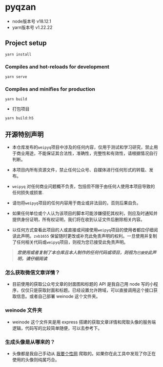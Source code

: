 # pyqzan
- node版本号 v18.12.1
- yarn版本号 v1.22.22

## Project setup
```
yarn install
```

### Compiles and hot-reloads for development
```
yarn serve
```

### Compiles and minifies for production
```
yarn build
```

- 打包项目

```
yarn build:h5
```

## 开源特别声明

- 本仓库发布的`weipyq`项目中涉及的任何内容，仅用于测试和学习研究，禁止用于商业用途，不能保证其合法性，准确性，完整性和有效性，请根据情况自行判断。

- 本项目内所有资源文件，禁止任何公众号、自媒体进行任何形式的转载、发布。

- `weipyq` 对任何商业问题概不负责，包括但不限于由任何人使用本项目导致的任何损失或损害.

- 请勿将`weipyq`项目的任何内容用于商业或非法目的，否则后果自负。

- 如果任何单位或个人认为该项目的脚本可能涉嫌侵犯其权利，则应及时通知并提供身份证明，所有权证明，我们将在收到认证文件后删除相关内容。

- 以任何方式查看此项目的人或直接或间接使用`weipyq`项目的使用者都应仔细阅读此声明。`zxb1655` 保留随时更改或补充此免责声明的权利。一旦使用并复制了任何相关代码或`weipyq`项目，则视为您已接受此免责声明。

> **_您使用或者复制了本仓库且本人制作的任何代码或项目，则视为`已接受`此声明，请仔细阅读_**

### 怎么获取微信文章详情？

- 目前使用的获取公众号文章的封面图和标题的 API 是我自己用 node 写的小程序，仅仅只是获取封面和标题。已经设置允许跨域，可以直接调用这个接口获取信息。或者自己部署 weinode 这个文件夹。

### weinode 文件夹

- weinode 这个文件夹是用 express 搭建的获取文章详情和爬取头像的服务端逻辑，代码写的比较简单随便，可以去参考下。

### 生成头像是从哪来的？

- 头像都是我自己手动从 [我要个性网](https://www.woyaogexing.com/) 爬取的。如果你在此工具中发现了你正在使用的头像则纯属巧合。
